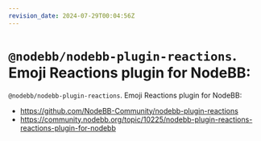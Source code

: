 ```yaml
---
revision_date: 2024-07-29T00:04:56Z
---
```

# `@nodebb/nodebb-plugin-reactions`. Emoji Reactions plugin for NodeBB:
`@nodebb/nodebb-plugin-reactions`. Emoji Reactions plugin for NodeBB:
* https://github.com/NodeBB-Community/nodebb-plugin-reactions
* https://community.nodebb.org/topic/10225/nodebb-plugin-reactions-reactions-plugin-for-nodebb